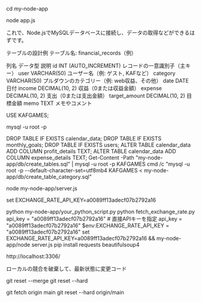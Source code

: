 
cd my-node-app    

node app.js

これで、Node.jsでMySQLデータベースに接続し、データの取得などができるはずです。

テーブルの設計例
テーブル名: financial_records（例）

列名	データ型	説明
id	INT (AUTO_INCREMENT)	レコードの一意識別子（主キー）
user	VARCHAR(50)	ユーザー名（例: ゲスト, KAFなど）
category	VARCHAR(50)	プルダウンのカテゴリー（例: web収益、その他）
date	DATE	日付
income	DECIMAL(10, 2)	収益（0または収益金額）
expense	DECIMAL(10, 2)	支出（0または支出金額）
target_amount	DECIMAL(10, 2)	目標金額
memo	TEXT	メモやコメント

USE KAFGAMES;

mysql -u root -p

DROP TABLE IF EXISTS calendar_data;
DROP TABLE IF EXISTS monthly_goals;
DROP TABLE IF EXISTS users;
ALTER TABLE calendar_data ADD COLUMN profit_details TEXT;
ALTER TABLE calendar_data ADD COLUMN expense_details TEXT;
Get-Content -Path "my-node-app/db/create_tables.sql" | mysql -u root -p KAFGAMES
cmd /c "mysql -u root -p --default-character-set=utf8mb4 KAFGAMES < my-node-app/db/create_table_category.sql"



node my-node-app/server.js

set EXCHANGE_RATE_API_KEY=a0089ff13adecf07b2792a16

python my-node-app/your_python_script.py
python fetch_exchange_rate.py
api_key = "a0089ff13adecf07b2792a16"  # 直接APIキーを指定
api_key = "a0089ff13adecf07b2792a16"
$env:EXCHANGE_RATE_API_KEY = "a0089ff13adecf07b2792a16"
set EXCHANGE_RATE_API_KEY=a0089ff13adecf07b2792a16 && my-node-app/node server.js
pip install requests beautifulsoup4

http://localhost:3306/


ローカルの競合を破棄して、最新状態に変更コード

git reset --merge
git reset --hard

git fetch origin main
git reset --hard origin/main
